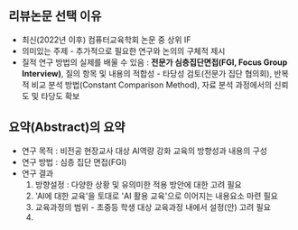 ## 리뷰논문 선택 이유
* 최신(2022년 이후) 컴퓨터교육학회 논문 중 상위 IF
* 의미있는 주제  - 추가적으로 필요한 연구와 논의의 구체적 제시
* 질적 연구 방법의 실제를 배울 수 있음 : **전문가 심층집단면접(FGI, Focus Group Interview)**, 질의 항목 및 내용의 적합성 - 타당성 검토(전문가 집단 협의회), 반복적 비교 분석 방법(Constant Comparison Method), 자료 분석 과정에서의 신뢰도 및 타당도 확보

## 요약(Abstract)의 요약
* 연구 목적 : 비전공 현장교사 대상 AI역량 강화 교육의 방향성과 내용의 구성
* 연구 방법 : 심층 집단 면접(FGI)
* 연구 결과 
    1. 방향설정 : 다양한 상황 및 유의미한 적용 방안에 대한 고려 필요
    2. 'AI에 대한 교육'을 토대로 'AI 활용 교육'으로 이어지는 내용요소 마련 필요
    3. 교육과정의 범위 - 초중등 학생 대상 교육과정 내에서 설정(안) 고려 필요
    4. 